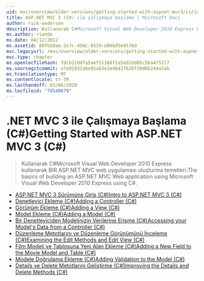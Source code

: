 ```yaml
---
uid: mvc/overview/older-versions/getting-started-with-aspnet-mvc3/cs/index
title: ASP.NET MVC 3 (C#) ile çalışmaya başlama | Microsoft Docs
author: rick-anderson
description: Kullanarak C#Microsoft Visual Web Developer 2010 Express kullanarak BIR ASP.NET MVC web uygulaması oluşturma temelleri.
ms.author: riande
ms.date: 04/12/2012
ms.assetid: 807b50ae-2e7c-450c-b559-e04bd56457bd
msc.legacyurl: /mvc/overview/older-versions/getting-started-with-aspnet-mvc3/cs
msc.type: chapter
ms.openlocfilehash: 7dcb210dfa5aef51188f2a5dd2dd85c56a475217
ms.sourcegitcommit: e7e91932a6e91a63e2e46417626f39d6b244a3ab
ms.translationtype: MT
ms.contentlocale: tr-TR
ms.lasthandoff: 03/06/2020
ms.locfileid: "78540679"
---
```

# <a name="getting-started-with-aspnet-mvc-3-c"></a><span data-ttu-id="16b43-103">.NET MVC 3 ile Çalışmaya Başlama (C#)</span><span class="sxs-lookup"><span data-stu-id="16b43-103">Getting Started with ASP.NET MVC 3 (C#)</span></span>

> <span data-ttu-id="16b43-104">Kullanarak C#Microsoft Visual Web Developer 2010 Express kullanarak BIR ASP.NET MVC web uygulaması oluşturma temelleri.</span><span class="sxs-lookup"><span data-stu-id="16b43-104">The basics of building an ASP.NET MVC Web application using Microsoft Visual Web Developer 2010 Express using C#.</span></span>

- [<span data-ttu-id="16b43-105">ASP.NET MVC 3 Sürümüne Giriş (C#)</span><span class="sxs-lookup"><span data-stu-id="16b43-105">Intro to ASP.NET MVC 3 (C#)</span></span>](intro-to-aspnet-mvc-3.md)
- [<span data-ttu-id="16b43-106">Denetleyici Ekleme (C#)</span><span class="sxs-lookup"><span data-stu-id="16b43-106">Adding a Controller (C#)</span></span>](adding-a-controller.md)
- [<span data-ttu-id="16b43-107">Görünüm Ekleme (C#)</span><span class="sxs-lookup"><span data-stu-id="16b43-107">Adding a View (C#)</span></span>](adding-a-view.md)
- [<span data-ttu-id="16b43-108">Model Ekleme (C#)</span><span class="sxs-lookup"><span data-stu-id="16b43-108">Adding a Model (C#)</span></span>](adding-a-model.md)
- [<span data-ttu-id="16b43-109">Bir Denetleyiciden Modelinizin Verilerine Erişme (C#)</span><span class="sxs-lookup"><span data-stu-id="16b43-109">Accessing your Model's Data from a Controller (C#)</span></span>](accessing-your-models-data-from-a-controller.md)
- [<span data-ttu-id="16b43-110">Düzenleme Metotlarını ve Düzenleme Görünümünü İnceleme (C#)</span><span class="sxs-lookup"><span data-stu-id="16b43-110">Examining the Edit Methods and Edit View (C#)</span></span>](examining-the-edit-methods-and-edit-view.md)
- [<span data-ttu-id="16b43-111">Film Modeli ve Tablosuna Yeni Alan Ekleme (C#)</span><span class="sxs-lookup"><span data-stu-id="16b43-111">Adding a New Field to the Movie Model and Table (C#)</span></span>](adding-a-new-field.md)
- [<span data-ttu-id="16b43-112">Modele Doğrulama Ekleme (C#)</span><span class="sxs-lookup"><span data-stu-id="16b43-112">Adding Validation to the Model (C#)</span></span>](adding-validation-to-the-model.md)
- [<span data-ttu-id="16b43-113">Details ve Delete Metotlarını Geliştirme (C#)</span><span class="sxs-lookup"><span data-stu-id="16b43-113">Improving the Details and Delete Methods (C#)</span></span>](improving-the-details-and-delete-methods.md)
